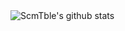 <img align="center" src="https://github-readme-stats.vercel.app/api?username=Cocowwy&show_icons=true&icon_color=0366d6&bg_color=ffffff&count_private=true&hide=prs" alt="ScmTble's github stats"/>

<!--
**ScmTble/ScmTble** is a ✨ _special_ ✨ repository because its `README.md` (this file) appears on your GitHub profile.

Here are some ideas to get you started:

- 🔭 I’m currently working on ...
- 🌱 I’m currently learning ...
- 👯 I’m looking to collaborate on ...
- 🤔 I’m looking for help with ...
- 💬 Ask me about ...
- 📫 How to reach me: ...
- 😄 Pronouns: ...
- ⚡ Fun fact: ...
-->
